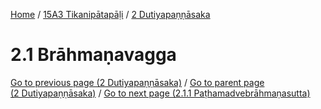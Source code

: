 
[Home](/) / [15A3 Tikanipātapāḷi](../../15A3.md) / [2 Dutiyapaṇṇāsaka](../2.md)

# 2.1 Brāhmaṇavagga


[Go to previous page (2 Dutiyapaṇṇāsaka)](../2.md) / [Go to parent page (2 Dutiyapaṇṇāsaka)](../2.md) / [Go to next page (2.1.1 Paṭhamadvebrāhmaṇasutta)](2.1/2.1.1.md)


